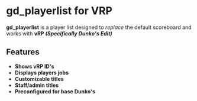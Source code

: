 # gd_playerlist for VRP

**gd_playerlist** is a player list designed to *replace* the default scoreboard and works with **vRP *(Specifically Dunko's Edit)***


## Features

  - **Shows vRP ID's**
  - **Displays players jobs**
  - **Customizable titles**
  - **Staff/admin titles**
  - **Preconfigured for base Dunko's**
